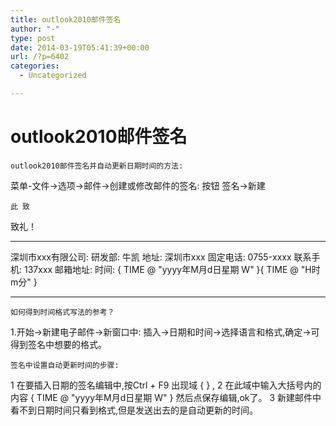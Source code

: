 ```yaml
---
title: outlook2010邮件签名
author: "-"
type: post
date: 2014-03-19T05:41:39+00:00
url: /?p=6402
categories:
  - Uncategorized

---
```

# outlook2010邮件签名

  
  


  
    outlook2010邮件签名并自动更新日期时间的方法: 
 菜单-文件->选项->邮件->创建或修改邮件的签名: 按钮 签名->新建
  
  
    此 致
 致礼！
 ******************************************************
 深圳市xxx有限公司: 研发部: 牛凯
 地址: 深圳市xxx
 固定电话: 0755-xxxx
 联系手机: 137xxx
 邮箱地址: 
 时间: { TIME \@ "yyyy年M月d日星期 W" }{ TIME \@ "H时m分" }
 ******************************************************
  
  
    如何得到时间格式写法的参考？
 1.开始->新建电子邮件->新窗口中: 插入->日期和时间->选择语言和格式,确定->可得到签名中想要的格式。
  
  
  
  
    签名中设置自动更新时间的步骤: 
 1 在要插入日期的签名编辑中,按Ctrl + F9 出现域 { } ,
 2 在此域中输入大括号内的内容 { TIME \@ "yyyy年M月d日星期 W" } 然后点保存编辑,ok了。
 3 新建邮件中看不到日期时间只看到格式,但是发送出去的是自动更新的时间。
  
